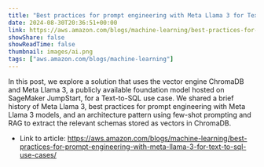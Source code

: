 ```yaml
---
title: "Best practices for prompt engineering with Meta Llama 3 for Text-to-SQL use cases"
date: 2024-08-30T20:36:51+00:00
link: https://aws.amazon.com/blogs/machine-learning/best-practices-for-prompt-engineering-with-meta-llama-3-for-text-to-sql-use-cases/
showShare: false
showReadTime: false
thumbnail: images/ai.png
tags: ["aws.amazon.com/blogs/machine-learning"]
---
```

In this post, we explore a solution that uses the vector engine ChromaDB and Meta Llama 3, a publicly available foundation model hosted on SageMaker JumpStart, for a Text-to-SQL use case. We shared a brief history of Meta Llama 3, best practices for prompt engineering with Meta Llama 3 models, and an architecture pattern using few-shot prompting and RAG to extract the relevant schemas stored as vectors in ChromaDB.

- Link to article: https://aws.amazon.com/blogs/machine-learning/best-practices-for-prompt-engineering-with-meta-llama-3-for-text-to-sql-use-cases/